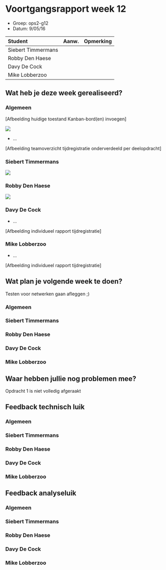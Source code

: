 # Voortgangsrapport week 12

* Groep: ops2-g12
* Datum: 9/05/16

| Student  | Aanw. | Opmerking |
| :---     | :---  | :---      |
| Siebert Timmermans |       |           |
| Robby Den Haese |       |           |
| Davy De Cock |       |           |
| Mike Lobberzoo |       |           |

## Wat heb je deze week gerealiseerd?

### Algemeen

[Afbeelding huidige toestand Kanban-bord(en) invoegen]

![](https://i.gyazo.com/76bc21119409f4141f10355e3b9adcc2.png)
* ...

[Afbeelding teamoverzicht tijdregistratie onderverdeeld per deelopdracht]

### Siebert Timmermans

![](https://i.gyazo.com/285a012c59deaa36dfee2b7e178498b9.png)

### Robby Den Haese

![](https://i.gyazo.com/9857da35285a8e5e8a6ecb8cf337f3b1.png)

### Davy De Cock

* ...

[Afbeelding individueel rapport tijdregistratie]

### Mike Lobberzoo

* ...

[Afbeelding individueel rapport tijdregistratie]

## Wat plan je volgende week te doen?

Testen voor netwerken gaan afleggen ;)

### Algemeen
### Siebert Timmermans
### Robby Den Haese 
### Davy De Cock
### Mike Lobberzoo

## Waar hebben jullie nog problemen mee?

Opdracht 1 is niet volledig afgeraakt 

## Feedback technisch luik

### Algemeen

### Siebert Timmermans
### Robby Den Haese 
### Davy De Cock
### Mike Lobberzoo

## Feedback analyseluik

### Algemeen

### Siebert Timmermans
### Robby Den Haese 
### Davy De Cock
### Mike Lobberzoo

